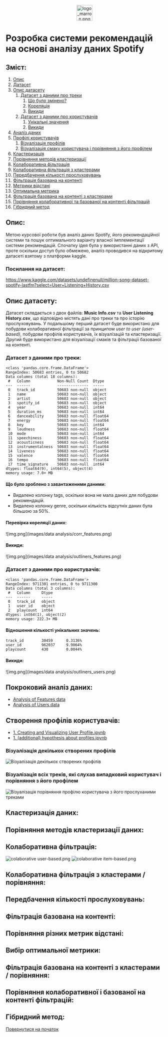 <p align="center">
    <img alt="logo_marron.png" src="images/logos/logo_marron.png" title="maroon logo of Spotify" width="50"/>
</p>

# Розробка системи рекомендацій на основі аналізу даних Spotify

## Зміст:
1. [Опис](#опис)
2. [Датасет](#посилання-на-датасет)
3. [Опис датасету](#опис-датасету)
   1. [Датасет з даними про треки](#датасет-з-даними-про-треки)
      1. [Що було змінено?](#що-було-зроблено-з-завантаженими-даними)
      2. [Кореляція](#перевірка-кореляції-даних)
      3. [Викиди](#викиди)
   2. [Датасет з даними про користувачів](#датасет-з-даними-про-користувачів)
      1. [Унікальні значення](#відношення-кількості-унікальних-значень)
      2. [Викиди](#викиди-1)
4. [Аналіз даних](#покроковий-аналіз-даних)
5. [Профілі користувачів](#створення-профілів-користувачів)
    1. [Візуалізація профілів](#візуалізація-декількох-створених-профілів)
    2. [Візуалізація смаку користувача і порівняння з його профілем](#візуалізація-всіх-треків-які-слухав-випадковий-користувач-і-порівняння-з-його-профілем)
5. [Кластеризація](#кластеризація-даних)
6. [Порівняння методів кластеризації](#порівняння-методів-кластеризації-даних)
7. [Колаборативна фільтрація](#колаборативна-фільтрація)
8. [Колаборативна фільтрація з кластерами](#колаборативна-фільтрація-з-кластерами--порівняння)
9. [Передбачення кількості прослуховувань](#передбачення-кількості-прослуховувань)
10. [Фільтрація базована на контенті](#фільтрація-базована-на-контенті)
11. [Метрики відстані](#порівняння-різних-метрик-відстані)
12. [Оптимальна метрика](#вибір-оптимальної-метрики)
13. [Фільтрація базована на контенті з кластерами](#фільтрація-базована-на-контенті-з-кластерами--порівняння)
14. [Порівняння колаборативної та базованої на контенті фільтрацій](#порівняння-колаборативної-і-базованої-на-контенті-фільтрацій)
15. [Гібридний метод](#гібридний-метод)

## Опис:
Метою курсової роботи був аналіз даних Spotify, його рекомендаційної системи та пошук оптимального варіанту власної імплементації системи рекомендацій. Спочатку ідея була у використанні даних з API, проте оскільки доступ було обмежено, аналіз проводився на відкритому датасеті взятому з платформи kaggle.

### Посилання на датасет:
https://www.kaggle.com/datasets/undefinenull/million-song-dataset-spotify-lastfm?select=User+Listening+History.csv

## Опис датасету:
Датасет склвдається з двох файлів: **Music Info.csv** та **User Listening History.csv**, що відповідно містять дані про треки та про історію прослуховувань. У подальшому перший датасет буде використано для побудови колаборативної фільтрації за принципом *user to user (user-based)*, побудови профілів користувачів, їх візуалізацій та кластеризації. Другий буде використано для візуалізації смаків та фільтрації базованої на контенті.

### Датасет з даними про треки:
```text
<class 'pandas.core.frame.DataFrame'>
RangeIndex: 50683 entries, 0 to 50682
Data columns (total 18 columns):
 #   Column            Non-Null Count  Dtype  
---  ------            --------------  -----  
 0   track_id          50683 non-null  object 
 1   name              50683 non-null  object 
 2   artist            50683 non-null  object 
 3   spotify_id        50683 non-null  object 
 4   year              50683 non-null  int64  
 5   duration_ms       50683 non-null  int64  
 6   danceability      50683 non-null  float64
 7   energy            50683 non-null  float64
 8   key               50683 non-null  int64  
 9   loudness          50683 non-null  float64
 10  mode              50683 non-null  int64  
 11  speechiness       50683 non-null  float64
 12  acousticness      50683 non-null  float64
 13  instrumentalness  50683 non-null  float64
 14  liveness          50683 non-null  float64
 15  valence           50683 non-null  float64
 16  tempo             50683 non-null  float64
 17  time_signature    50683 non-null  int64  
dtypes: float64(9), int64(5), object(4)
memory usage: 7.0+ MB
```
#### Що було зроблено з завантаженими даними:
* Видалено колонку tags, оскільки вона не мала даних для побудови рекомендацій.
* Видалено колонку genre, оскільки кількість відсутніх даних була більшою за 50%.

#### Перевірка кореляції даних:
![img.png](images/data analysis/corr_features.png)

#### Викиди:
![img.png](images/data analysis/outliners_features.png)

### Датасет з даними про користувачів:
```text
<class 'pandas.core.frame.DataFrame'>
RangeIndex: 9711301 entries, 0 to 9711300
Data columns (total 3 columns):
 #   Column     Dtype 
---  ------     ----- 
 0   track_id   object
 1   user_id    object
 2   playcount  int64 
dtypes: int64(1), object(2)
memory usage: 222.3+ MB
```
#### Відношення кількості унікальних значень:
```text
track_id        30459      0.3136%
user_id         962037     9.9064%
playcount       430        0.0044%
```
#### Викиди:
![img.png](images/data analysis/outliners_users.png)


## Покроковий аналіз даних:
* [Analysis of Features data](notebooks/0.%20Spotify%20Data%20Analysis%20%28EDA%29.ipynb)
* [Analysis of Users data](notebooks/0.%20USERS_Spotify_Data_Analysis.ipynb)

## Створення профілів користувачів:
* [1. Creating and Visualizing User Profile.ipynb](notebooks/data-preprocessing/1.%20Creating%20and%20Visualizing%20User%20Profile.ipynb)
* [1. (additional) hypothesis about profiles.ipynb](notebooks/data-preprocessing/1.%20%28additional%29%20hypothesis%20about%20profiles.ipynb)

### Візуалізація декількох створених профілів
![Візуалізація декількох створених профілів](images/user-profiles/user-profile-visualization.png)

### Візуалізація всіх треків, які слухав випадковий користувач і порівняння з його профілем
![Візуалізація порівняння профілю користувача з його прослуханими треками](user_profile_overlapping.png)

## Кластеризація даних:

## Порівняння методів кластеризації даних:

## Колаборативна фільтрація:
![colaborative user-based.png](images/visualization/colaborative%20user-based.png)
![colaborative item-based.png](images/visualization/colaborative%20item-based.png)

## Колаборативна фільтрація з кластерами / порівняння:

## Передбачення кількості прослуховувань:

## Фільтрація базована на контенті:

## Порівняння різних метрик відстані:

## Вибір оптимальної метрики:

## Фільтрація базована на контенті з кластерами / порівняння:

## Порівняння колаборативної і базованої на контенті фільтрацій:

## Гібридний метод:

[Повернутися на початок](#розробка-системи-рекомендацій-на-основі-аналізу-даних-spotify)